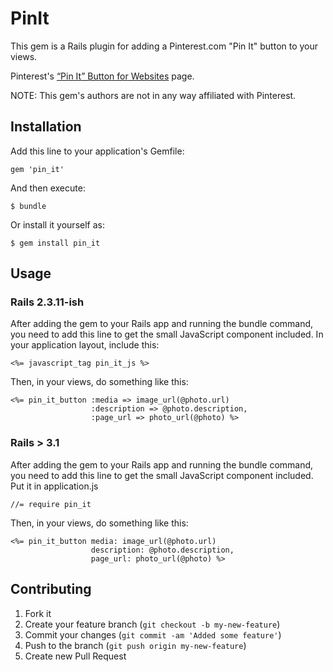 # PinIt

This gem is a Rails plugin for adding a Pinterest.com "Pin It" button
to your views. 

Pinterest's [“Pin It” Button for Websites](http://pinterest.com/about/goodies/#button_for_websites) page.

NOTE: This gem's authors are not in any way affiliated with Pinterest.

## Installation

Add this line to your application's Gemfile:

    gem 'pin_it'

And then execute:

    $ bundle

Or install it yourself as:

    $ gem install pin_it

## Usage 

### Rails 2.3.11-ish

After adding the gem to your Rails app and running the bundle command,
you need to add this line to get the small JavaScript component included. 
In your application layout, include this:

    <%= javascript_tag pin_it_js %>

Then, in your views, do something like this:

    <%= pin_it_button :media => image_url(@photo.url)
                      :description => @photo.description,
                      :page_url => photo_url(@photo) %>

### Rails > 3.1 

After adding the gem to your Rails app and running the bundle command,
you need to add this line to get the small JavaScript component included. 
Put it in application.js

    //= require pin_it

Then, in your views, do something like this:

    <%= pin_it_button media: image_url(@photo.url)
                      description: @photo.description,
                      page_url: photo_url(@photo) %>


## Contributing

1. Fork it
2. Create your feature branch (`git checkout -b my-new-feature`)
3. Commit your changes (`git commit -am 'Added some feature'`)
4. Push to the branch (`git push origin my-new-feature`)
5. Create new Pull Request
